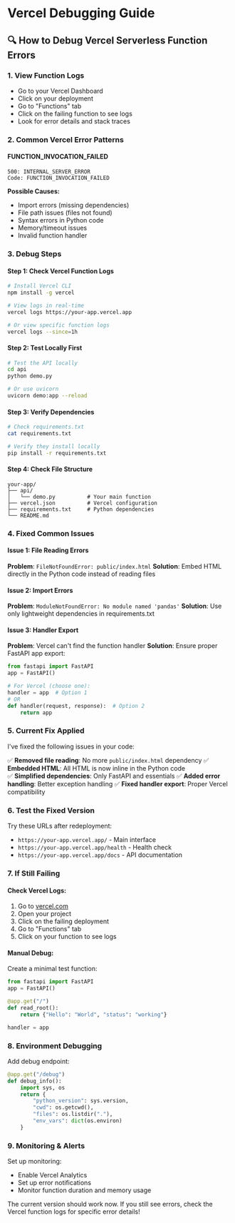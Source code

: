 # Vercel Debugging Guide

## 🔍 How to Debug Vercel Serverless Function Errors

### 1. **View Function Logs**
- Go to your Vercel Dashboard
- Click on your deployment
- Go to "Functions" tab
- Click on the failing function to see logs
- Look for error details and stack traces

### 2. **Common Vercel Error Patterns**

#### **FUNCTION_INVOCATION_FAILED**
```
500: INTERNAL_SERVER_ERROR
Code: FUNCTION_INVOCATION_FAILED
```

**Possible Causes:**
- Import errors (missing dependencies)
- File path issues (files not found)
- Syntax errors in Python code
- Memory/timeout issues
- Invalid function handler

### 3. **Debug Steps**

#### Step 1: Check Vercel Function Logs
```bash
# Install Vercel CLI
npm install -g vercel

# View logs in real-time
vercel logs https://your-app.vercel.app

# Or view specific function logs
vercel logs --since=1h
```

#### Step 2: Test Locally First
```bash
# Test the API locally
cd api
python demo.py

# Or use uvicorn
uvicorn demo:app --reload
```

#### Step 3: Verify Dependencies
```bash
# Check requirements.txt
cat requirements.txt

# Verify they install locally
pip install -r requirements.txt
```

#### Step 4: Check File Structure
```
your-app/
├── api/
│   └── demo.py          # Your main function
├── vercel.json          # Vercel configuration  
├── requirements.txt     # Python dependencies
└── README.md
```

### 4. **Fixed Common Issues**

#### Issue 1: File Reading Errors
**Problem**: `FileNotFoundError: public/index.html`
**Solution**: Embed HTML directly in the Python code instead of reading files

#### Issue 2: Import Errors  
**Problem**: `ModuleNotFoundError: No module named 'pandas'`
**Solution**: Use only lightweight dependencies in requirements.txt

#### Issue 3: Handler Export
**Problem**: Vercel can't find the function handler
**Solution**: Ensure proper FastAPI app export:
```python
from fastapi import FastAPI
app = FastAPI()

# For Vercel (choose one):
handler = app  # Option 1
# OR
def handler(request, response):  # Option 2
    return app
```

### 5. **Current Fix Applied**

I've fixed the following issues in your code:

✅ **Removed file reading**: No more `public/index.html` dependency
✅ **Embedded HTML**: All HTML is now inline in the Python code  
✅ **Simplified dependencies**: Only FastAPI and essentials
✅ **Added error handling**: Better exception handling
✅ **Fixed handler export**: Proper Vercel compatibility

### 6. **Test the Fixed Version**

Try these URLs after redeployment:
- `https://your-app.vercel.app/` - Main interface
- `https://your-app.vercel.app/health` - Health check
- `https://your-app.vercel.app/docs` - API documentation

### 7. **If Still Failing**

#### Check Vercel Logs:
1. Go to [vercel.com](https://vercel.com)
2. Open your project
3. Click on the failing deployment
4. Go to "Functions" tab
5. Click on your function to see logs

#### Manual Debug:
Create a minimal test function:
```python
from fastapi import FastAPI
app = FastAPI()

@app.get("/")
def read_root():
    return {"Hello": "World", "status": "working"}

handler = app
```

### 8. **Environment Debugging**

Add debug endpoint:
```python
@app.get("/debug")
def debug_info():
    import sys, os
    return {
        "python_version": sys.version,
        "cwd": os.getcwd(),
        "files": os.listdir("."),
        "env_vars": dict(os.environ)
    }
```

### 9. **Monitoring & Alerts**

Set up monitoring:
- Enable Vercel Analytics
- Set up error notifications
- Monitor function duration and memory usage

The current version should work now. If you still see errors, check the Vercel function logs for specific error details!
